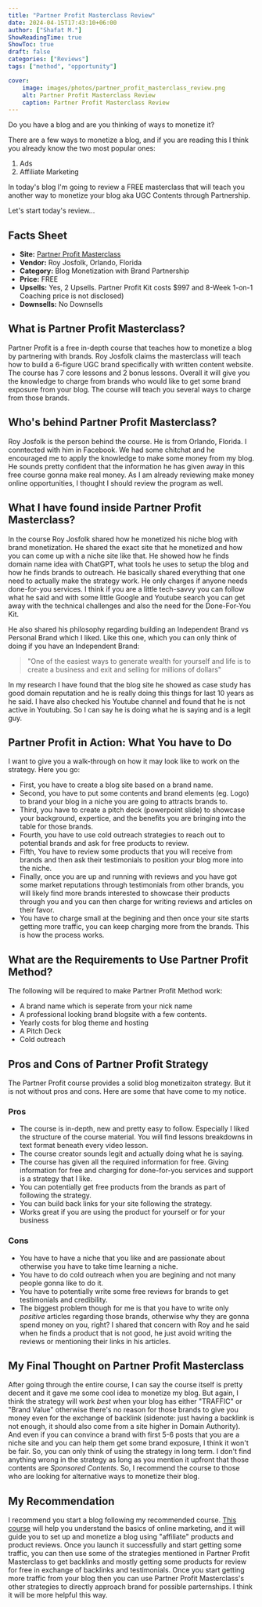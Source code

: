 ```yaml
---
title: "Partner Profit Masterclass Review"
date: 2024-04-15T17:43:10+06:00
author: ["Shafat M."]
ShowReadingTime: true
ShowToc: true
draft: false
categories: ["Reviews"]
tags: ["method", "opportunity"]

cover: 
    image: images/photos/partner_profit_masterclass_review.png
    alt: Partner Profit Masterclass Review
    caption: Partner Profit Masterclass Review
---
```


Do you have a blog and are you thinking of ways to monetize it?

There are a few ways to monetize a blog, and if you are reading this I think you already know the two most popular ones:
1. Ads
2. Affiliate Marketing

In today's blog I'm going to review a FREE masterclass that will teach you another way to monetize your blog aka UGC Contents through Partnership. 

Let's start today's review...

## Facts Sheet
- **Site:** [Partner Profit Masterclass](https://partnerprofitkit.com/)
- **Vendor:** Roy Josfolk, Orlando, Florida 
- **Category:** Blog Monetization with Brand Partnership
- **Price:** FREE
- **Upsells:** Yes, 2 Upsells. Partner Profit Kit costs $997 and 8-Week 1-on-1 Coaching price is not disclosed) 
- **Downsells:** No Downsells

## What is Partner Profit Masterclass?
Partner Profit is a free in-depth course that teaches how to monetize a blog by partnering with brands. Roy Josfolk claims the masterclass will teach how to build a 6-figure UGC brand specifically with written content website. The course has 7 core lessons and 2 bonus lessons. Overall it will give you the knowledge to charge from brands who would like to get some brand exposure from your blog. The course will teach you several ways to charge from those brands. 

## Who's behind Partner Profit Masterclass?
Roy Josfolk is the person behind the course. He is from Orlando, Florida. I conntected with him in Facebook. We had some chitchat and he encouraged me to apply the knowledge to make some money from my blog. He sounds pretty confident that the information he has given away in this free course gonna make real money. As I am already reviewing make money online opportunities, I thought I should review the program as well. 

## What I have found inside Partner Profit Masterclass?
In the course Roy Josfolk shared how he monetized his niche blog with brand monetization. He shared the exact site that he monetized and how you can come up with a niche site like that. He showed how he finds domain name idea with ChatGPT, what tools he uses to setup the blog and how he finds brands to outreach. He basically shared everything that one need to actually make the strategy work. He only charges if anyone needs done-for-you services. I think if you are a little tech-savvy you can follow what he said and with some little Google and Youtube search you can get away with the technical challenges and also the need for the Done-For-You Kit. 

He also shared his philosophy regarding building an Independent Brand vs Personal Brand which I liked. Like this one, which you can only think of doing if you have an Independent Brand: 
> "One of the easiest ways to generate wealth for yourself and life is to create a business and exit and selling for millions of dollars"

In my research I have found that the blog site he showed as case study has good domain reputation and he is really doing this things for last 10 years as he said. I have also checked his Youtube channel and found that he is not active in Youtubing. So I can say he is doing what he is saying and is a legit guy. 

## Partner Profit in Action: What You have to Do
I want to give you a walk-through on how it may look like to work on the strategy. Here you go:
- First, you have to create a blog site based on a brand name. 
- Second, you have to put some contents and brand elements (eg. Logo) to brand your blog in a niche you are going to attracts brands to.
- Third, you have to create a pitch deck (powerpoint slide) to showcase your background, expertice, and the benefits you are bringing into the table for those brands. 
- Fourth, you have to use cold outreach strategies to reach out to potential brands and ask for free products to review. 
- Fifth, You have to review some products that you will receive from brands and then ask their testimonials to position your blog more into the niche. 
- Finally, once you are up and running with reviews and you have got some market reputations through testimonials from other brands, you will likely find more brands interested to showcase their products through you and you can then charge for writing reviews and articles on their favor.
- You have to charge small at the begining and then once your site starts getting more traffic, you can keep charging more from the brands. This is how the process works.  

## What are the Requirements to Use Partner Profit Method?
The following will be required to make Partner Profit Method work:
- A brand name which is seperate from your nick name
- A professional looking brand blogsite with a few contents. 
- Yearly costs for blog theme and hosting
- A Pitch Deck
- Cold outreach

## Pros and Cons of Partner Profit Strategy
The Partner Profit course provides a solid blog monetizaiton strategy. But it is not without pros and cons. Here are some that have come to my notice. 

### Pros
- The course is in-depth, new and pretty easy to follow. Especially I liked the structure of the course material. You will find lessons breakdowns in text format beneath every video lesson.  
- The course creator sounds legit and actually doing what he is saying. 
- The course has given all the required information for free. Giving information for free and charging for done-for-you services and support is a strategy that I like. 
- You can potentially get free products from the brands as part of following the strategy. 
- You can build back links for your site following the strategy. 
- Works great if you are using the product for yourself or for your business

### Cons
- You have to have a niche that you like and are passionate about otherwise you have to take time learning a niche. 
- You have to do cold outreach when you are begining and not many people gonna like to do it.
- You have to potentially write some free reviews for brands to get testimonials and credibility. 
- The biggest problem though for me is that you have to write only *positive* articles regarding those brands, otherwise why they are gonna spend money on you, right? I shared that concern with Roy and he said when he finds a product that is not good, he just avoid writing the reviews or mentioning their links in his articles.


## My Final Thought on Partner Profit Masterclass
After going through the entire course, I can say the course itself is pretty decent and it gave me some cool idea to monetize my blog. But again, I think the strategy will work *best* when your blog has either "TRAFFIC" or "Brand Value" otherwise there's no reason for those brands to give you money even for the exchange of backlink (sidenote: just having a backlink is not enough, it should also come from a site higher in Domain Authority). And even if you can convince a brand with first 5-6 posts that you are a niche site and you can help them get some brand exposure, I think it won't be fair. So, you can only think of using the strategy in long term. I don't find anything wrong in the strategy as long as you mention it upfront that those contents are *Sponsored Contents*. So, I recommend the course to those who are looking for alternative ways to monetize their blog.

## My Recommendation
I recommend you start a blog following my recommended course. [This course](https://lazycommissions.com/shafat) will help you understand the basics of online marketing, and it will guide you to set up and monetize a blog using "affiliate" products and product reviews. Once you launch it successfully and start getting some traffic, you can then use some of the strategies mentioned in Partner Profit Masterclass to get backlinks and mostly getting some products for review for free in exchange of backlinks and testimonials. Once you start getting more traffic from your blog then you can use Partner Profit Masterclass's other strategies to directly approach brand for possible parternships. I think it will be more helpful this way. 

